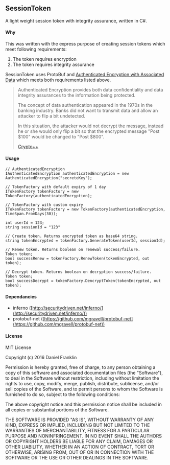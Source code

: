 ﻿## SessionToken

A light weight session token with integrity assurance, written in C#.

#### Why

This was written with the express purpose of creating session tokens which meet following requirements:

1) The token requires encryption
2) The token requires integrity assurance

SessionToken uses ProtoBuf and [Authenticated Encryption with Associated Data](https://en.wikipedia.org/wiki/Authenticated_encryption) which meets both requirements listed above.

> Authenticated Encryption provides both data confidentiality and data integrity assurances to the information being protected.
>
> The concept of data authentication appeared in the 1970s in the banking industry. Banks did not want to transmit data and allow an attacker to flip a bit undetected.
>
> In this situation, the attacker would not decrypt the message, instead he or she would only flip a bit so that the encrypted message "Post $100" would be changed to "Post $800".
>
> [Crypto++](https://www.cryptopp.com/wiki/Authenticated_Encryption)

#### Usage

````
// AuthenticatedEncryption
IAuthenticatedEncryption authenticatedEncryption = new AuthenticatedEncryption("secreteKey");

// TokenFactory with default expiry of 1 day
ITokenFactory tokenFactory = new TokenFactory(authenticatedEncryption);

// TokenFactory with custom expiry
ITokenFactory tokenFactory = new TokenFactory(authenticatedEncryption, TimeSpan.FromDays(30));

int userId = 123;
string sessionId = "123"

// Create token. Returns encrypted token as base64 string.
string tokenEncrypted = tokenFactory.GenerateToken(userId, sessionId);

// Renew token. Returns boolean on renewal success/failure.
Token token;
bool successRenew = tokenFactory.RenewToken(tokenEncrypted, out token);

// Decrypt token. Returns boolean on decryption success/failure.
Token token;
bool successDecrypt = tokenFactory.DencryptToken(tokenEncrypted, out token);
````

#### Dependancies

* inferno ([http://securitydriven.net/inferno/](http://securitydriven.net/inferno/))
* protobuf-net ([https://github.com/mgravell/protobuf-net](https://github.com/mgravell/protobuf-net))

#### License

MIT License

Copyright (c) 2016 Daniel Franklin

Permission is hereby granted, free of charge, to any person obtaining a copy of this software and associated documentation files (the "Software"), to deal in the Software without restriction, including without limitation the rights to use, copy, modify, merge, publish, distribute, sublicense, and/or sell copies of the Software, and to permit persons to whom the Software is furnished to do so, subject to the following conditions:

The above copyright notice and this permission notice shall be included in all copies or substantial portions of the Software.

THE SOFTWARE IS PROVIDED "AS IS", WITHOUT WARRANTY OF ANY KIND, EXPRESS OR IMPLIED, INCLUDING BUT NOT LIMITED TO THE WARRANTIES OF MERCHANTABILITY, FITNESS FOR A PARTICULAR PURPOSE AND NONINFRINGEMENT. IN NO EVENT SHALL THE AUTHORS OR COPYRIGHT HOLDERS BE LIABLE FOR ANY CLAIM, DAMAGES OR OTHER LIABILITY, WHETHER IN AN ACTION OF CONTRACT, TORT OR OTHERWISE, ARISING FROM, OUT OF OR IN CONNECTION WITH THE SOFTWARE OR THE USE OR OTHER DEALINGS IN THE SOFTWARE.



